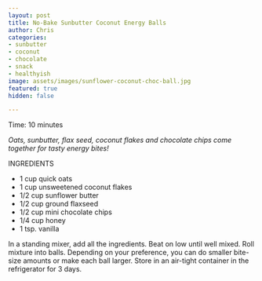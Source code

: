 ```yaml
---
layout: post
title: No-Bake Sunbutter Coconut Energy Balls
author: Chris
categories:
- sunbutter
- coconut
- chocolate
- snack
- healthyish
image: assets/images/sunflower-coconut-choc-ball.jpg
featured: true
hidden: false

---
```

Time: 10 minutes

_Oats, sunbutter, flax seed, coconut flakes and chocolate chips come together for tasty energy bites!_

INGREDIENTS

* 1 cup quick oats
* 1 cup unsweetened coconut flakes
* 1/2 cup sunflower butter
* 1/2 cup ground flaxseed
* 1/2 cup mini chocolate chips
* 1/4 cup honey
* 1 tsp. vanilla

In a standing mixer, add all the ingredients. Beat on low until well mixed. Roll mixture into balls. Depending on your preference, you can do smaller bite-size amounts or make each ball larger. Store in an air-tight container in the refrigerator for 3 days. 